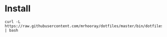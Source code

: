 # Install
```
curl -L https://raw.githubusercontent.com/mrhooray/dotfiles/master/bin/dotfiles | bash
```
